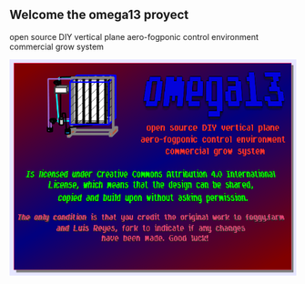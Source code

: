## Welcome the omega13 proyect

open source DIY vertical plane aero-fogponic control environment commercial grow system

![](https://github.com/foggyfarm/omega13/blob/master/pictures/omega13.png) 

